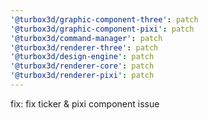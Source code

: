 ```yaml
---
'@turbox3d/graphic-component-three': patch
'@turbox3d/graphic-component-pixi': patch
'@turbox3d/command-manager': patch
'@turbox3d/renderer-three': patch
'@turbox3d/design-engine': patch
'@turbox3d/renderer-core': patch
'@turbox3d/renderer-pixi': patch
---
```


fix: fix ticker & pixi component issue
